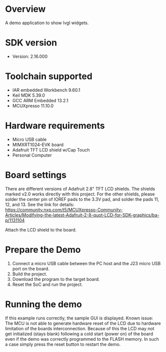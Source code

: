 Overview
========
A demo application to show lvgl widgets.

SDK version
===========
- Version: 2.16.000

Toolchain supported
===================
- IAR embedded Workbench  9.60.1
- Keil MDK  5.39.0
- GCC ARM Embedded  13.2.1
- MCUXpresso  11.10.0

Hardware requirements
=====================
- Micro USB cable
- MIMXRT1024-EVK board
- Adafruit TFT LCD shield w/Cap Touch
- Personal Computer

Board settings
==============
There are different versions of Adafruit 2.8" TFT LCD shields. The shields marked
v2.0 works directly with this project. For the other shields, please solder
the center pin of IOREF pads to the 3.3V pad, and solder the pads 11, 12, and 13.
See the link for details:
https://community.nxp.com/t5/MCUXpresso-Community-Articles/Modifying-the-latest-Adafruit-2-8-quot-LCD-for-SDK-graphics/ba-p/1131104

Attach the LCD shield to the board.

Prepare the Demo
================
1.  Connect a micro USB cable between the PC host and the J23 micro USB port on the board.
2.  Build the project.
3.  Download the program to the target board.
4.  Reset the SoC and run the project.

Running the demo
================
If this example runs correctly, the sample GUI is displayed.
Known issue: The MCU is not able to generate hardware reset of the LCD due to hardware limitation of the boards interconnection.
Because of this the LCD may not get initialized (stays blank) following a cold start (power on) of the board even if the demo was
correctly programmed to the FLASH memory. In such a case simply press the reset button to restart the demo.
